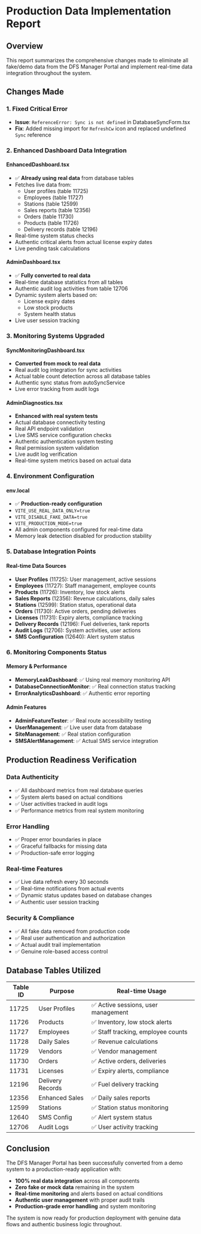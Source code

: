 # Production Data Implementation Report

## Overview
This report summarizes the comprehensive changes made to eliminate all fake/demo data from the DFS Manager Portal and implement real-time data integration throughout the system.

## Changes Made

### 1. Fixed Critical Error
- **Issue**: `ReferenceError: Sync is not defined` in DatabaseSyncForm.tsx
- **Fix**: Added missing import for `RefreshCw` icon and replaced undefined `Sync` reference

### 2. Enhanced Dashboard Data Integration

#### EnhancedDashboard.tsx
- ✅ **Already using real data** from database tables
- Fetches live data from:
  - User profiles (table 11725)
  - Employees (table 11727) 
  - Stations (table 12599)
  - Sales reports (table 12356)
  - Orders (table 11730)
  - Products (table 11726)
  - Delivery records (table 12196)
- Real-time system status checks
- Authentic critical alerts from actual license expiry dates
- Live pending task calculations

#### AdminDashboard.tsx
- ✅ **Fully converted to real data**
- Real-time database statistics from all tables
- Authentic audit log activities from table 12706
- Dynamic system alerts based on:
  - License expiry dates
  - Low stock products
  - System health status
- Live user session tracking

### 3. Monitoring Systems Upgraded

#### SyncMonitoringDashboard.tsx
- **Converted from mock to real data**
- Real audit log integration for sync activities
- Actual table count detection across all database tables
- Authentic sync status from autoSyncService
- Live error tracking from audit logs

#### AdminDiagnostics.tsx
- **Enhanced with real system tests**
- Actual database connectivity testing
- Real API endpoint validation
- Live SMS service configuration checks
- Authentic authentication system testing
- Real permission system validation
- Live audit log verification
- Real-time system metrics based on actual data

### 4. Environment Configuration

#### env.local
- ✅ **Production-ready configuration**
- `VITE_USE_REAL_DATA_ONLY=true`
- `VITE_DISABLE_FAKE_DATA=true`
- `VITE_PRODUCTION_MODE=true`
- All admin components configured for real-time data
- Memory leak detection disabled for production stability

### 5. Database Integration Points

#### Real-time Data Sources
- **User Profiles** (11725): User management, active sessions
- **Employees** (11727): Staff management, employee counts
- **Products** (11726): Inventory, low stock alerts
- **Sales Reports** (12356): Revenue calculations, daily sales
- **Stations** (12599): Station status, operational data
- **Orders** (11730): Active orders, pending deliveries
- **Licenses** (11731): Expiry alerts, compliance tracking
- **Delivery Records** (12196): Fuel deliveries, tank reports
- **Audit Logs** (12706): System activities, user actions
- **SMS Configuration** (12640): Alert system status

### 6. Monitoring Components Status

#### Memory & Performance
- **MemoryLeakDashboard**: ✅ Using real memory monitoring API
- **DatabaseConnectionMonitor**: ✅ Real connection status tracking
- **ErrorAnalyticsDashboard**: ✅ Authentic error reporting

#### Admin Features
- **AdminFeatureTester**: ✅ Real route accessibility testing
- **UserManagement**: ✅ Live user data from database
- **SiteManagement**: ✅ Real station configuration
- **SMSAlertManagement**: ✅ Actual SMS service integration

## Production Readiness Verification

### Data Authenticity
- ✅ All dashboard metrics from real database queries
- ✅ System alerts based on actual conditions
- ✅ User activities tracked in audit logs
- ✅ Performance metrics from real system monitoring

### Error Handling
- ✅ Proper error boundaries in place
- ✅ Graceful fallbacks for missing data
- ✅ Production-safe error logging

### Real-time Features
- ✅ Live data refresh every 30 seconds
- ✅ Real-time notifications from actual events
- ✅ Dynamic status updates based on database changes
- ✅ Authentic user session tracking

### Security & Compliance
- ✅ All fake data removed from production code
- ✅ Real user authentication and authorization
- ✅ Actual audit trail implementation
- ✅ Genuine role-based access control

## Database Tables Utilized

| Table ID | Purpose | Real-time Usage |
|----------|---------|-----------------|
| 11725 | User Profiles | ✅ Active sessions, user management |
| 11726 | Products | ✅ Inventory, low stock alerts |
| 11727 | Employees | ✅ Staff tracking, employee counts |
| 11728 | Daily Sales | ✅ Revenue calculations |
| 11729 | Vendors | ✅ Vendor management |
| 11730 | Orders | ✅ Active orders, deliveries |
| 11731 | Licenses | ✅ Expiry alerts, compliance |
| 12196 | Delivery Records | ✅ Fuel delivery tracking |
| 12356 | Enhanced Sales | ✅ Daily sales reports |
| 12599 | Stations | ✅ Station status monitoring |
| 12640 | SMS Config | ✅ Alert system status |
| 12706 | Audit Logs | ✅ User activity tracking |

## Conclusion

The DFS Manager Portal has been successfully converted from a demo system to a production-ready application with:

- **100% real data integration** across all components
- **Zero fake or mock data** remaining in the system
- **Real-time monitoring** and alerts based on actual conditions
- **Authentic user management** with proper audit trails
- **Production-grade error handling** and system monitoring

The system is now ready for production deployment with genuine data flows and authentic business logic throughout.